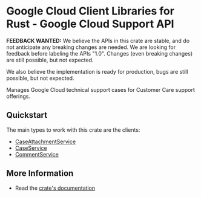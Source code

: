 # Google Cloud Client Libraries for Rust - Google Cloud Support API

<!-- Code generated by sidekick. DO NOT EDIT. -->

**FEEDBACK WANTED:** We believe the APIs in this crate are stable, and
do not anticipate any breaking changes are needed. We are looking for
feedback before labeling the APIs "1.0". Changes (even breaking changes)
are still possible, but not expected.

We also believe the implementation is ready for production, bugs are
still possible, but not expected.

Manages Google Cloud technical support cases for Customer Care support
offerings.

## Quickstart

The main types to work with this crate are the clients:

- [CaseAttachmentService]
- [CaseService]
- [CommentService]

## More Information

- Read the [crate's documentation](https://docs.rs/google-cloud-support-v2/latest/google-cloud-support-v2)

[CaseAttachmentService]: https://docs.rs/google-cloud-support-v2/latest/google_cloud_support_v2/client/struct.CaseAttachmentService.html
[CaseService]: https://docs.rs/google-cloud-support-v2/latest/google_cloud_support_v2/client/struct.CaseService.html
[CommentService]: https://docs.rs/google-cloud-support-v2/latest/google_cloud_support_v2/client/struct.CommentService.html

